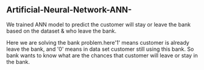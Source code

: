 ## Artificial-Neural-Network-ANN-
We trained ANN model to predict the customer  will  stay or leave the bank based on the dataset & who leave the bank.

Here we are solving the bank problem.here'1' means customer is already leave the bank, and '0' means in data set customer still using this bank. So bank wants to know what are the chances that customer will leave or stay in the bank.


